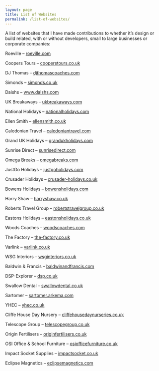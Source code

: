 ```yaml
---
layout: page
title: List of Websites
permalink: /list-of-websites/
---
```


A list of websites that I have made contributions to whether it’s design or build related, with or without developers, small to large businesses or corporate companies:

Roeville – <a title="Roeville" href="https://www.roeville.com">roeville.com</a>

Coopers Tours – <a title="Coopers Tours" href="https://www.cooperstours.co.uk">cooperstours.co.uk</a>

DJ Thomas – <a title="DJ Thomas" href="https://www.djthomascoaches.com">djthomascoaches.com</a>

Simonds – <a title="Simonds" href="https://www.simonds.co.uk">simonds.co.uk</a>

Daishs – <a title="Daishs" href="https://www.daishs.com/">www.daishs.com</a>

UK Breakaways – <a title="UK Breakaways" href="https://www.ukbreakaways.com">ukbreakaways.com</a>

National Holidays – <a title="National Holidays" href="https://www.nationalholidays.com">nationalholidays.com</a>

Ellen Smith – <a title="Ellen Smith" href="https://www.ellensmith.co.uk">ellensmith.co.uk</a>

Caledonian Travel – <a title="Caledonian Travel" href="https://www.caledoniantravel.com">caledoniantravel.com</a>

Grand UK Holidays – <a title="Grand UK Holidays" href="https://www.grandukholidays.com">grandukholidays.com</a>

Sunrise Direct – <a title="Sunrise Direct" href="https://www.sunrisedirect.com">sunrisedirect.com</a>

Omega Breaks – <a title="Omega Breaks" href="https://omegabreaks.com">omegabreaks.com</a>

JustGo Holidays – <a title="JustGo Holidays" href="https://www.justgoholidays.com">justgoholidays.com</a>

Crusader Holidays – <a title="Crusader Holidays" href="https://www.crusader-holidays.co.uk">crusader-holidays.co.uk</a>

Bowens Holidays – <a title="Bowens Holidays" href="https://www.bowensholidays.com">bowensholidays.com</a>

Harry Shaw – <a title="Harry Shaw" href="https://www.harryshaw.co.uk">harryshaw.co.uk</a>

Roberts Travel Group – <a title="Roberts Travel Group" href="https://www.robertstravelgroup.co.uk">robertstravelgroup.co.uk</a>

Eastons Holidays – <a title="Eastons Holidays" href="https://www.eastonsholidays.co.uk">eastonsholidays.co.uk</a>

Woods Coaches – <a title="Woods Coaches" href="https://www.woodscoaches.com">woodscoaches.com</a>

The Factory – <a title="The Factory" href="https://the-factory.co.uk">the-factory.co.uk</a>

Varlink – <a title="Varlink" href="https://www.varlink.co.uk">varlink.co.uk</a>

WSG Interiors – <a title="WSG Interiors" href="https://www.wsginteriors.co.uk">wsginteriors.co.uk</a>

Baldwin & Francis – <a title="Baldwin & Francis" href="https://www.baldwinandfrancis.com">baldwinandfrancis.com</a>

DSP-Explorer – <a title="DSP" href="https://www.dsp.co.uk/">dsp.co.uk</a>

Swallow Dental – <a title="Swallow Dental" href="https://www.swallowdental.co.uk">swallowdental.co.uk</a>

Sartomer – <a title="Sartomer Arkema" href="https://sartomer.arkema.com/">sartomer.arkema.com</a>

YHEC – <a title="YHEC" href="https://www.yhec.co.uk">yhec.co.uk</a>

Cliffe House Day Nursery – <a title="Cliffe House Day Nursery" href="https://www.cliffehousedaynurseries.co.uk">cliffehousedaynurseries.co.uk</a>

Telescope Group – <a title="Telescope Group" href="https://telescopegroup.co.uk/">telescopegroup.co.uk</a>

Origin Fertilisers – <a title="Origin Fertilisers" href="https://www.originfertilisers.co.uk">originfertilisers.co.uk</a>

OSI Office & School Furniture – <a title="OSI Office & School Furniture" href="https://www.osiofficefurniture.co.uk">osiofficefurniture.co.uk</a>

Impact Socket Supplies – <a title="Impact Socket Supplies" href="https://www.impactsocket.co.uk">impactsocket.co.uk</a>

Eclipse Magnetics – <a title="Eclipse Magnetics" href="https://www.eclipsemagnetics.com">eclipsemagnetics.com</a>
